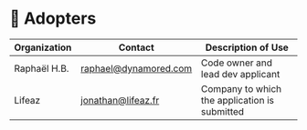 # 🧑 Adopters
| Organization | Contact | Description of Use |
|--|--|--|
| Raphaël H.B. | raphael@dynamored.com | Code owner and lead dev applicant |
| Lifeaz | jonathan@lifeaz.fr | Company to which the application is submitted |